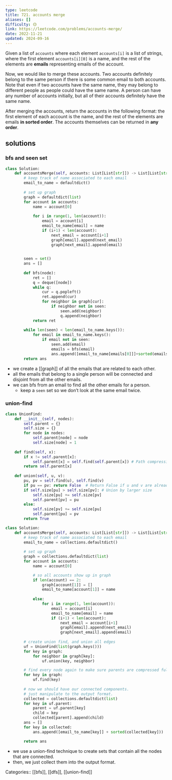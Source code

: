 ```yaml
---
type: leetcode
title: 721. accounts merge
aliases: []
difficulty: 🟡
link: https://leetcode.com/problems/accounts-merge/
date: 2022-11-21
updated: 2024-09-16
---
```


Given a list of `accounts` where each element `accounts[i]` is a list of strings, where the first element `accounts[i][0]` is a name, and the rest of the elements are **emails** representing emails of the account.

Now, we would like to merge these accounts. Two accounts definitely belong to the same person if there is some common email to both accounts. Note that even if two accounts have the same name, they may belong to different people as people could have the same name. A person can have any number of accounts initially, but all of their accounts definitely have the same name.

After merging the accounts, return the accounts in the following format: the first element of each account is the name, and the rest of the elements are emails **in sorted order**. The accounts themselves can be returned in **any order**.

## solutions

### bfs and seen set

```python
class Solution:
    def accountsMerge(self, accounts: List[List[str]]) -> List[List[str]]:
        # keep track of name associated to each email
        email_to_name = defaultdict()
        
        # set up graph
        graph = defaultdict(list)
        for account in accounts:
            name = account[0]
            
            for i in range(1, len(account)):
                email = account[i]
                email_to_name[email] = name
                if (i+1) < len(account):
                    next_email = account[i+1]
                    graph[email].append(next_email)
                    graph[next_email].append(email)
             

        seen = set()
        ans = []
                    
        def bfs(node):
            ret = []
            q = deque([node])
            while q:
                cur = q.popleft()
                ret.append(cur)
                for neighbor in graph[cur]:
                    if neighbor not in seen:
                        seen.add(neighbor)
                        q.append(neighbor)
            return ret
        
        while len(seen) < len(email_to_name.keys()):
            for email in email_to_name.keys():
                if email not in seen:
                    seen.add(email)
                    emails = bfs(email)
                    ans.append([email_to_name[emails[0]]]+sorted(emails))
        return ans
```

- we create a [[graph]] of all the emails that are related to each other.
- all the emails that belong to a single person will be connected and disjoint from all the other emails.
- we can bfs from an email to find all the other emails for a person.
	- keep a `seen` set so we don’t look at the same email twice.

### union-find

```python
class UnionFind:
    def __init__(self, nodes):
        self.parent = {}
        self.size = {}
        for node in nodes:
            self.parent[node] = node
            self.size[node] = 1
        
    def find(self, x):
        if x != self.parent[x]:
            self.parent[x] = self.find(self.parent[x]) # Path compression
        return self.parent[x]
    
    def union(self, u, v):
        pu, pv = self.find(u), self.find(v)
        if pu == pv: return False  # Return False if u and v are already union
        if self.size[pu] > self.size[pv]: # Union by larger size
            self.size[pu] += self.size[pv]
            self.parent[pv] = pu
        else:
            self.size[pv] += self.size[pu]
            self.parent[pu] = pv
        return True

class Solution:
    def accountsMerge(self, accounts: List[List[str]]) -> List[List[str]]:
        # keep track of name associated to each email
        email_to_name = collections.defaultdict()
        
        # set up graph
        graph = collections.defaultdict(list)
        for account in accounts:
            name = account[0]

            # so all accounts show up in graph
            if len(account) == 2:
                graph[account[1]] = []
                email_to_name[account[1]] = name
            
            else:
                for i in range(1, len(account)):
                    email = account[i]
                    email_to_name[email] = name
                    if (i+1) < len(account):
                        next_email = account[i+1]
                        graph[email].append(next_email)
                        graph[next_email].append(email)
        
        # create union find, and union all edges
        uf = UnionFind(list(graph.keys()))
        for key in graph:
            for neighbor in graph[key]:
                uf.union(key, neighbor)

        # find every node again to make sure parents are compressed fully
        for key in graph:
            uf.find(key)
        
        # now we should have our connected components.
        # just manipulate to the output format.
        collected = collections.defaultdict(list)
        for key in uf.parent:
            parent = uf.parent[key]
            child = key
            collected[parent].append(child)
        ans = []
        for key in collected:
            ans.append([email_to_name[key]] + sorted(collected[key]))

        return ans
```

- we use a union-find technique to create sets that contain all the nodes that are connected.
- then, we just collect them into the output format.

Categories:: [[bfs]], [[dfs]], [[union-find]]
